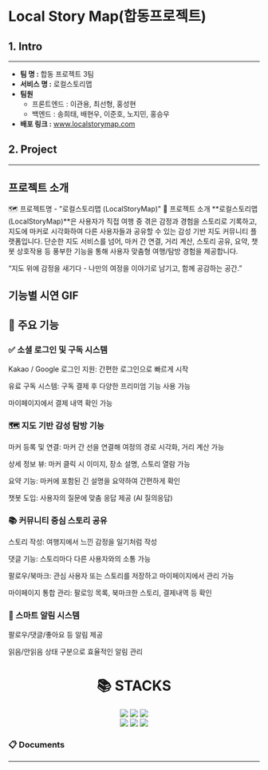 # Local Story Map(합동프로젝트)

## 1. Intro

---

- **팀 명 :** 합동 프로젝트 3팀
- **서비스 명 :** 로컬스토리맵
- **팀원**
    - 프론트엔드 : 이관용, 최선형, 홍성현
    - 백엔드 : 송희태, 배현우, 이준호, 노지민, 홍승우
- **배포 링크 :** www.localstorymap.com

## 2. Project

---

## 프로젝트 소개
🗺️ 프로젝트명 - "로컬스토리맵 (LocalStoryMap)"
🧭 프로젝트 소개
**로컬스토리맵(LocalStoryMap)**은 사용자가 직접 여행 중 겪은 감정과 경험을 스토리로 기록하고, 지도에 마커로 시각화하여 다른 사용자들과 공유할 수 있는 감성 기반 지도 커뮤니티 플랫폼입니다.
단순한 지도 서비스를 넘어, 마커 간 연결, 거리 계산, 스토리 공유, 요약, 챗봇 상호작용 등 풍부한 기능을 통해 사용자 맞춤형 여행/탐방 경험을 제공합니다.

“지도 위에 감정을 새기다 - 나만의 여정을 이야기로 남기고, 함께 공감하는 공간.”

## 기능별 시연 GIF


## 🚀 주요 기능
### ✅ 소셜 로그인 및 구독 시스템
Kakao / Google 로그인 지원: 간편한 로그인으로 빠르게 시작

유료 구독 시스템: 구독 결제 후 다양한 프리미엄 기능 사용 가능

마이페이지에서 결제 내역 확인 가능

### 🗺️ 지도 기반 감성 탐방 기능
마커 등록 및 연결: 마커 간 선을 연결해 여정의 경로 시각화, 거리 계산 가능

상세 정보 뷰: 마커 클릭 시 이미지, 장소 설명, 스토리 열람 가능

요약 기능: 마커에 포함된 긴 설명을 요약하여 간편하게 확인

챗봇 도입: 사용자의 질문에 맞춤 응답 제공 (AI 질의응답)

### 📚 커뮤니티 중심 스토리 공유
스토리 작성: 여행지에서 느낀 감정을 일기처럼 작성

댓글 기능: 스토리마다 다른 사용자와의 소통 가능

팔로우/북마크: 관심 사용자 또는 스토리를 저장하고 마이페이지에서 관리 가능

마이페이지 통합 관리: 팔로잉 목록, 북마크한 스토리, 결제내역 등 확인

### 🔔 스마트 알림 시스템
팔로우/댓글/좋아요 등 알림 제공

읽음/안읽음 상태 구분으로 효율적인 알림 관리

<div align=center><h1>📚 STACKS</h1></div>

<div align=center> 
    <img src="https://img.shields.io/badge/python-4169e1?style=for-the-badge&logo=python&logoColor=white"> 
    <img src="https://img.shields.io/badge/django-092E20?style=for-the-badge&logo=django&logoColor=white">
    <img src="https://img.shields.io/badge/github-181717?style=for-the-badge&logo=github&logoColor=white">
    <br>
    <img src="https://img.shields.io/badge/git-F05032?style=for-the-badge&logo=git&logoColor=white"> 
    <img src="https://img.shields.io/badge/postgresql-4479A1?style=for-the-badge&logo=postgresql&logoColor=white">
    <img src="https://img.shields.io/badge/amazonaws-232F3E?style=for-the-badge&logo=amazonaws&logoColor=white">
</div>

### 📋 Documents
---

